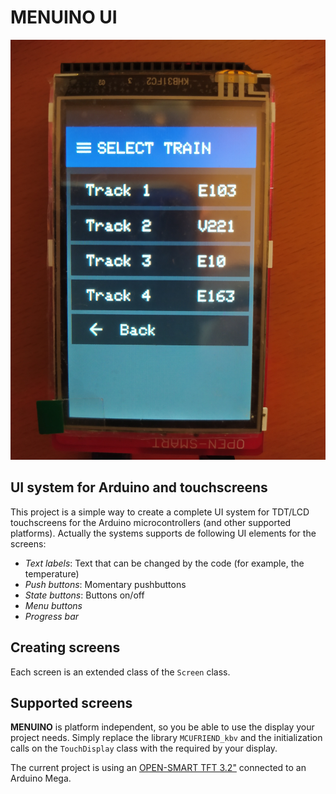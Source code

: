 # MENUINO UI

![Sample screen](https://github.com/gllortc/menuino/blob/master/docs/1618504383395.jpg)

## UI system for Arduino and touchscreens

This project is a simple way to create a complete UI system for TDT/LCD touchscreens for the Arduino microcontrollers (and other supported platforms). Actually the systems supports de following UI elements for the screens:

* *Text labels*: Text that can be changed by the code (for example, the temperature)
* *Push buttons*: Momentary pushbuttons
* *State buttons*: Buttons on/off
* *Menu buttons*
* *Progress bar*

## Creating screens

Each screen is an extended class of the `Screen` class.

## Supported screens

**MENUINO** is platform independent, so you be able to use the display your project needs. Simply replace the library `MCUFRIEND_kbv` and the initialization calls on the `TouchDisplay` class with the required by your display.

The current project is using an [OPEN-SMART TFT 3.2"](https://es.aliexpress.com/item/32755473754.html?spm=a219c.12010612.8148356.15.5a527fe3p5FXE7) connected to an Arduino Mega.
